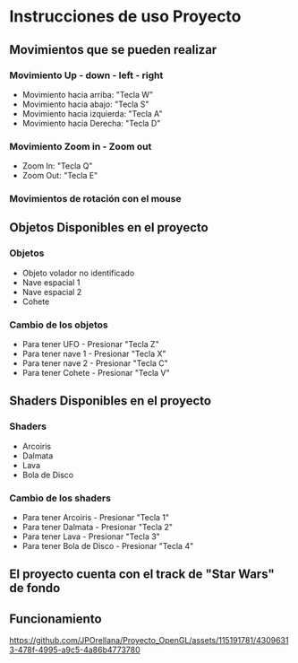 # Instrucciones de uso Proyecto 
## Movimientos que se pueden realizar
### Movimiento Up - down - left - right
- Movimiento hacia arriba:    "Tecla W"
- Movimiento hacia abajo:     "Tecla S"
- Movimiento hacia izquierda: "Tecla A"
- Movimiento hacia Derecha:   "Tecla D"
### Movimiento Zoom in - Zoom out
- Zoom In:  "Tecla Q"
- Zoom Out: "Tecla E"
### Movimientos de rotación con el mouse
## Objetos Disponibles en el proyecto
### Objetos
- Objeto volador no identificado
- Nave espacial 1
- Nave espacial 2
- Cohete
### Cambio de los objetos 
- Para tener UFO    - Presionar "Tecla Z"
- Para tener nave 1 - Presionar "Tecla X"
- Para tener nave 2 - Presionar "Tecla C"
- Para tener Cohete - Presionar "Tecla V"
## Shaders Disponibles en el proyecto
### Shaders
- Arcoiris
- Dalmata
- Lava
- Bola de Disco
### Cambio de los shaders 
- Para tener Arcoiris      - Presionar "Tecla 1"
- Para tener Dalmata       - Presionar "Tecla 2"
- Para tener Lava          - Presionar "Tecla 3"
- Para tener Bola de Disco - Presionar "Tecla 4"
## El proyecto cuenta con el track de "Star Wars" de fondo
## Funcionamiento


https://github.com/JPOrellana/Proyecto_OpenGL/assets/115191781/43096313-478f-4995-a9c5-4a86b4773780

